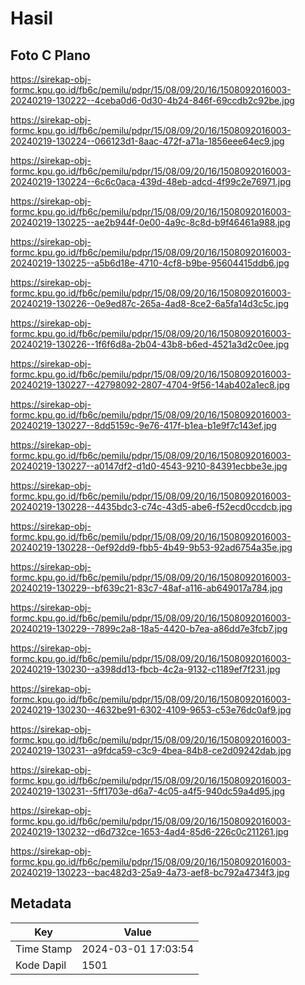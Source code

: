 # Hasil

## Foto C Plano

https://sirekap-obj-formc.kpu.go.id/fb6c/pemilu/pdpr/15/08/09/20/16/1508092016003-20240219-130222--4ceba0d6-0d30-4b24-846f-69ccdb2c92be.jpg

https://sirekap-obj-formc.kpu.go.id/fb6c/pemilu/pdpr/15/08/09/20/16/1508092016003-20240219-130224--066123d1-8aac-472f-a71a-1856eee64ec9.jpg

https://sirekap-obj-formc.kpu.go.id/fb6c/pemilu/pdpr/15/08/09/20/16/1508092016003-20240219-130224--6c6c0aca-439d-48eb-adcd-4f99c2e76971.jpg

https://sirekap-obj-formc.kpu.go.id/fb6c/pemilu/pdpr/15/08/09/20/16/1508092016003-20240219-130225--ae2b944f-0e00-4a9c-8c8d-b9f46461a988.jpg

https://sirekap-obj-formc.kpu.go.id/fb6c/pemilu/pdpr/15/08/09/20/16/1508092016003-20240219-130225--a5b6d18e-4710-4cf8-b9be-95604415ddb6.jpg

https://sirekap-obj-formc.kpu.go.id/fb6c/pemilu/pdpr/15/08/09/20/16/1508092016003-20240219-130226--0e9ed87c-265a-4ad8-8ce2-6a5fa14d3c5c.jpg

https://sirekap-obj-formc.kpu.go.id/fb6c/pemilu/pdpr/15/08/09/20/16/1508092016003-20240219-130226--1f6f6d8a-2b04-43b8-b6ed-4521a3d2c0ee.jpg

https://sirekap-obj-formc.kpu.go.id/fb6c/pemilu/pdpr/15/08/09/20/16/1508092016003-20240219-130227--42798092-2807-4704-9f56-14ab402a1ec8.jpg

https://sirekap-obj-formc.kpu.go.id/fb6c/pemilu/pdpr/15/08/09/20/16/1508092016003-20240219-130227--8dd5159c-9e76-417f-b1ea-b1e9f7c143ef.jpg

https://sirekap-obj-formc.kpu.go.id/fb6c/pemilu/pdpr/15/08/09/20/16/1508092016003-20240219-130227--a0147df2-d1d0-4543-9210-84391ecbbe3e.jpg

https://sirekap-obj-formc.kpu.go.id/fb6c/pemilu/pdpr/15/08/09/20/16/1508092016003-20240219-130228--4435bdc3-c74c-43d5-abe6-f52ecd0ccdcb.jpg

https://sirekap-obj-formc.kpu.go.id/fb6c/pemilu/pdpr/15/08/09/20/16/1508092016003-20240219-130228--0ef92dd9-fbb5-4b49-9b53-92ad6754a35e.jpg

https://sirekap-obj-formc.kpu.go.id/fb6c/pemilu/pdpr/15/08/09/20/16/1508092016003-20240219-130229--bf639c21-83c7-48af-a116-ab649017a784.jpg

https://sirekap-obj-formc.kpu.go.id/fb6c/pemilu/pdpr/15/08/09/20/16/1508092016003-20240219-130229--7899c2a8-18a5-4420-b7ea-a86dd7e3fcb7.jpg

https://sirekap-obj-formc.kpu.go.id/fb6c/pemilu/pdpr/15/08/09/20/16/1508092016003-20240219-130230--a398dd13-fbcb-4c2a-9132-c1189ef7f231.jpg

https://sirekap-obj-formc.kpu.go.id/fb6c/pemilu/pdpr/15/08/09/20/16/1508092016003-20240219-130230--4632be91-6302-4109-9653-c53e76dc0af9.jpg

https://sirekap-obj-formc.kpu.go.id/fb6c/pemilu/pdpr/15/08/09/20/16/1508092016003-20240219-130231--a9fdca59-c3c9-4bea-84b8-ce2d09242dab.jpg

https://sirekap-obj-formc.kpu.go.id/fb6c/pemilu/pdpr/15/08/09/20/16/1508092016003-20240219-130231--5ff1703e-d6a7-4c05-a4f5-940dc59a4d95.jpg

https://sirekap-obj-formc.kpu.go.id/fb6c/pemilu/pdpr/15/08/09/20/16/1508092016003-20240219-130232--d6d732ce-1653-4ad4-85d6-226c0c211261.jpg

https://sirekap-obj-formc.kpu.go.id/fb6c/pemilu/pdpr/15/08/09/20/16/1508092016003-20240219-130223--bac482d3-25a9-4a73-aef8-bc792a4734f3.jpg


## Metadata

| Key        | Value               |
| ---------- | ------------------- |
| Time Stamp | 2024-03-01 17:03:54 |
| Kode Dapil | 1501                |



